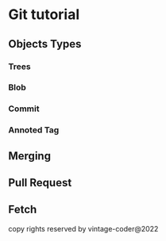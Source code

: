 # Git tutorial


## Objects Types

### Trees
### Blob
### Commit 
### Annoted Tag


## Merging



## Pull Request


## Fetch


copy rights reserved by vintage-coder@2022
